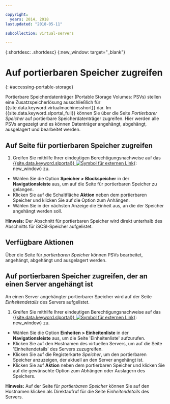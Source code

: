 ```yaml
---

copyright:
  years: 2014, 2018
lastupdated: "2018-05-11"

subcollection: virtual-servers

---
```


{:shortdesc: .shortdesc}
{:new_window: target="_blank"}

# Auf portierbaren Speicher zugreifen
{: #accessing-portable-storage}

Portierbare Speicherdatenträger (Portable Storage Volumes: PSVs) stellen eine Zusatzspeicherlösung ausschließlich für {{site.data.keyword.virtualmachinesshort}} dar. Im {{site.data.keyword.slportal_full}} können Sie über die Seite *Portierbarer Speicher* auf portierbare Speicherdatenträger zugreifen. Hier werden alle PSVs angezeigt und es können Datenträger angehängt, abgehängt, ausgelagert und bearbeitet werden.  

## Auf Seite für portierbaren Speicher zugreifen

1. Greifen Sie mithilfe Ihrer eindeutigen Berechtigungsnachweise auf das [{{site.data.keyword.slportal}} ![Symbol für externen Link](../../icons/launch-glyph.svg "Symbol für externen Link")](https://control.softlayer.com/){: new_window} zu.
* Wählen Sie die Option **Speicher > Blockspeicher** in der **Navigationsleiste** aus, um auf die Seite für portierbaren Speicher zu gelangen.
* Klicken Sie auf die Schaltfläche **Aktion** neben dem portierbaren Speicher und klicken Sie auf die Option zum Anhängen.
* Wählen Sie in der nächsten Anzeige die Einheit aus, an die der Speicher angehängt werden soll.

**Hinweis:** Der Abschnitt für portierbaren Speicher wird direkt unterhalb des Abschnitts für iSCSI-Speicher aufgelistet.

## Verfügbare Aktionen

Über die Seite für *portierbaren Speicher* können PSVs bearbeitet, angehängt, abgehängt und ausgelagert werden.

## Auf portierbaren Speicher zugreifen, der an einen Server angehängt ist

An einen Server angehängter portierbarer Speicher wird auf der Seite *Einheitendetails* des Servers aufgelistet.

1. Greifen Sie mithilfe Ihrer eindeutigen Berechtigungsnachweise auf das [{{site.data.keyword.slportal}} ![Symbol für externen Link](../../icons/launch-glyph.svg "Symbol für externen Link")](https://control.softlayer.com/){: new_window} zu.
* Wählen Sie die Option **Einheiten > Einheitenliste** in der **Navigationsleiste** aus, um die Seite 'Einheitenliste' aufzurufen.
* Klicken Sie auf den Hostnamen des virtuellen Servers, um auf die Seite 'Einheitendetails' des Servers zuzugreifen.
* Klicken Sie auf die Registerkarte *Speicher*, um den portierbaren Speicher anzuzeigen, der aktuell an den Server angehängt ist.
* Klicken Sie auf **Aktion** neben dem portierbaren Speicher und klicken Sie auf die gewünschte Option zum Abhängen oder Auslagern des Speichers. 

**Hinweis:** Auf der Seite für *portierbaren Speicher* können Sie auf den Hostnamen klicken als Direktaufruf für die Seite *Einheitendetails* des Servers. 
